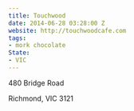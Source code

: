 ```yaml
---
title: Touchwood
date: 2014-06-28 03:28:00 Z
website: http://touchwoodcafe.com
tags:
- mork chocolate
State:
- VIC
---
```


480 Bridge Road

Richmond, VIC 3121
